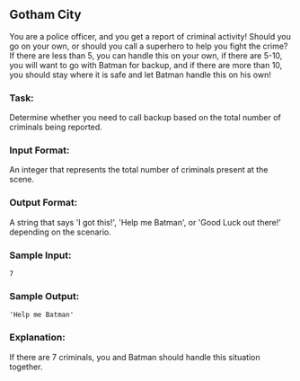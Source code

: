 ## Gotham City

You are a police officer, and you get a report of criminal activity! Should you go on your own, or should you call a superhero to help you fight the crime? If there are less than 5, you can handle this on your own, if there are 5-10, you will want to go with Batman for backup, and if there are more than 10, you should stay where it is safe and let Batman handle this on his own!

### Task: 
Determine whether you need to call backup based on the total number of criminals being reported.

### Input Format: 
An integer that represents the total number of criminals present at the scene.

### Output Format: 
A string that says 'I got this!', 'Help me Batman', or 'Good Luck out there!' depending on the scenario.

### Sample Input:
```
7
```
### Sample Output:
```
'Help me Batman'
```
### Explanation: 
If there are 7 criminals, you and Batman should handle this situation together.
